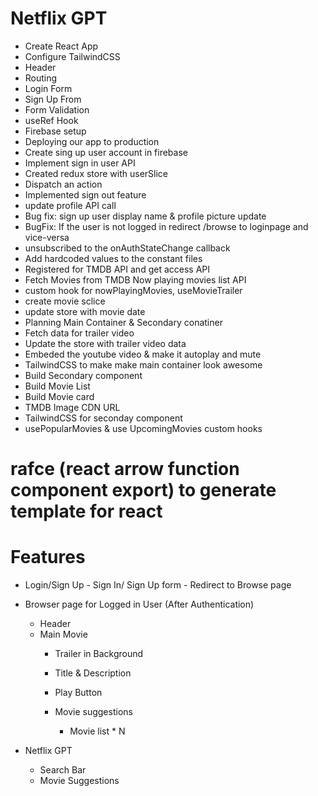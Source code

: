 # Netflix GPT

- Create React App
- Configure TailwindCSS
- Header
- Routing
- Login Form
- Sign Up From
- Form Validation
- useRef Hook
- Firebase setup
- Deploying our app to production
- Create sing up user account in firebase
- Implement sign in user API
- Created redux store with userSlice
- Dispatch an action
- Implemented sign out feature
- update profile API call
- Bug fix: sign up user display name & profile picture update
- BugFix: If the user is not logged in redirect /browse  to loginpage and vice-versa
- unsubscribed to the onAuthStateChange callback
- Add hardcoded values to the constant files
- Registered for TMDB API and get access API
- Fetch Movies from TMDB Now playing movies list API
- custom hook for nowPlayingMovies, useMovieTrailer
- create movie sclice
- update store with movie date
- Planning Main Container & Secondary conatiner
- Fetch data for trailer video
- Update the store with trailer video data
- Embeded the youtube video & make it autoplay and mute
- TailwindCSS to make make main container look awesome
- Build Secondary component
- Build Movie List
- Build Movie card
- TMDB Image CDN URL
- TailwindCSS for seconday component
- usePopularMovies & use UpcomingMovies custom hooks

# rafce (react arrow function component export) to generate template for react 

# Features
- Login/Sign Up
        - Sign In/ Sign Up form
        - Redirect to Browse page
- Browser page for Logged in User (After Authentication)
    - Header
    - Main Movie
        - Trailer in Background
        - Title & Description
        - Play Button

        - Movie suggestions
            - Movie list * N
        

- Netflix GPT
    - Search Bar
    - Movie Suggestions
